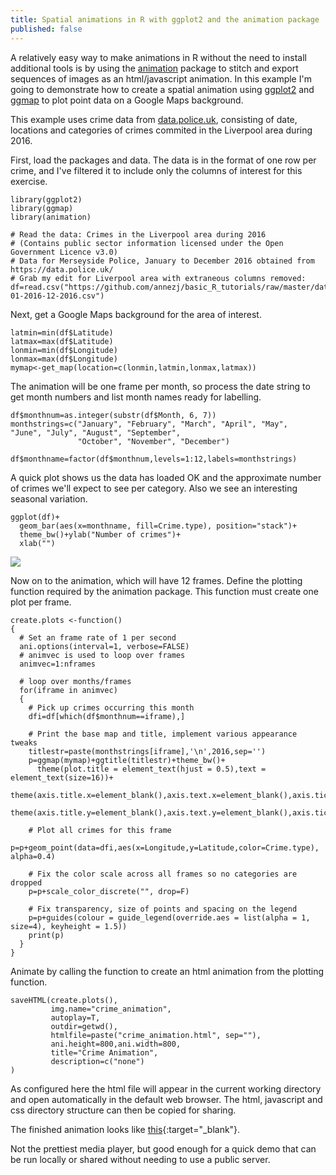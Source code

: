 ```yaml
---
title: Spatial animations in R with ggplot2 and the animation package
published: false
---
```


A relatively easy way to make animations in R without the need to install additional tools is by using the [animation](https://cran.r-project.org/web/packages/animation/index.html) package to stitch and export sequences of images as an html/javascript animation. In this example I'm going to demonstrate how to create a spatial animation using [ggplot2](http://ggplot2.org/) and [ggmap](https://cran.r-project.org/web/packages/ggmap/index.html) to plot point data on a Google Maps background.  

This example uses crime data from [data.police.uk](https://data.police.uk/), consisting of date, locations and categories of crimes commited in the Liverpool area during 2016.

First, load the packages and data. The data is in the format of one row per crime, and I've filtered it to include only the columns of interest for this exercise.  

```
library(ggplot2)
library(ggmap)
library(animation)

# Read the data: Crimes in the Liverpool area during 2016 
# (Contains public sector information licensed under the Open Government Licence v3.0)
# Data for Merseyside Police, January to December 2016 obtained from https://data.police.uk/
# Grab my edit for Liverpool area with extraneous columns removed:
df=read.csv("https://github.com/annezj/basic_R_tutorials/raw/master/data/Liverpool-01-2016-12-2016.csv")
```

Next, get a Google Maps background for the area of interest.

```
latmin=min(df$Latitude)
latmax=max(df$Latitude)
lonmin=min(df$Longitude)
lonmax=max(df$Longitude)
mymap<-get_map(location=c(lonmin,latmin,lonmax,latmax)) 
```

The animation will be one frame per month, so process the date string to get month numbers and list month names ready for labelling.

```
df$monthnum=as.integer(substr(df$Month, 6, 7))
monthstrings=c("January", "February", "March", "April", "May", 					"June", "July", "August", "September",
               "October", "November", "December")
               df$monthname=factor(df$monthnum,levels=1:12,labels=monthstrings)
```

A quick plot shows us the data has loaded OK and the approximate number of crimes we'll expect to see per category. Also we see an interesting seasonal variation.

```
ggplot(df)+
  geom_bar(aes(x=monthname, fill=Crime.type), position="stack")+
  theme_bw()+ylab("Number of crimes")+
  xlab("")
```
![]({{site.baseurl}}/https://annezj.github.io/assets/images/posts/crime_bar.png)

Now on to the animation, which will have 12 frames. Define the plotting function required by the animation package. This function must create one plot per frame.

```
create.plots <-function()
{
  # Set an frame rate of 1 per second
  ani.options(interval=1, verbose=FALSE)
  # animvec is used to loop over frames
  animvec=1:nframes

  # loop over months/frames
  for(iframe in animvec)
  {
    # Pick up crimes occurring this month
    dfi=df[which(df$monthnum==iframe),]
    
    # Print the base map and title, implement various appearance tweaks
    titlestr=paste(monthstrings[iframe],'\n',2016,sep='')
    p=ggmap(mymap)+ggtitle(titlestr)+theme_bw()+
      theme(plot.title = element_text(hjust = 0.5),text = element_text(size=16))+
  	theme(axis.title.x=element_blank(),axis.text.x=element_blank(),axis.ticks.x=element_blank())+
      theme(axis.title.y=element_blank(),axis.text.y=element_blank(),axis.ticks.y=element_blank())
    
    # Plot all crimes for this frame
    p=p+geom_point(data=dfi,aes(x=Longitude,y=Latitude,color=Crime.type), alpha=0.4)
    
    # Fix the color scale across all frames so no categories are dropped
    p=p+scale_color_discrete("", drop=F)
    
    # Fix transparency, size of points and spacing on the legend
    p=p+guides(colour = guide_legend(override.aes = list(alpha = 1, size=4), keyheight = 1.5))
    print(p)  
  }
}
```

Animate by calling the function to create an html animation from the plotting function.

```
saveHTML(create.plots(),
         img.name="crime_animation",
         autoplay=T,
         outdir=getwd(),
         htmlfile=paste("crime_animation.html", sep=""),
         ani.height=800,ani.width=800,
         title="Crime Animation",
         description=c("none")
)
```

As configured here the html file will appear in the current working directory and open automatically in the default web browser. The html, javascript and css directory structure can then be copied for sharing.

The finished animation looks like [this](https://annezj.github.io/assets/animations/anim-embed.html){:target="_blank"}.

Not the prettiest media player, but good enough for a quick demo that can be run locally or shared without needing to use a public server.
